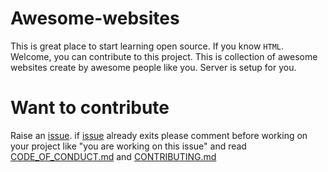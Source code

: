 # Awesome-websites

This is great place to start learning open source. If you know `HTML`. Welcome, you can contribute to this project. This is collection of awesome websites create by awesome people like you. Server is setup for you.

# Want to contribute

Raise an [issue](https://github.com/vivek80801/awesome-websites/issues).
if [issue](https://github.com/vivek80801/awesome-websites/issues) already exits please comment before working on your project like "you are working on this issue" and read [CODE_OF_CONDUCT.md](https://github.com/vivek80801/awesome-websites/blob/main/CODE_OF_CONDUCT.md) and [CONTRIBUTING.md](https://github.com/vivek80801/awesome-websites/blob/main/CONTRIBUTING.md)

